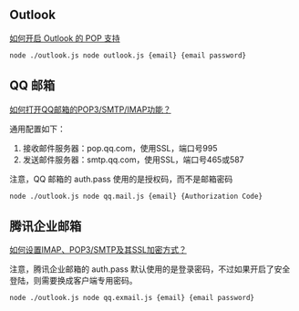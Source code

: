 ## Outlook

[如何开启 Outlook 的 POP 支持](https://support.microsoft.com/en-us/office/pop-imap-and-smtp-settings-for-outlook-com-d088b986-291d-42b8-9564-9c414e2aa040)

```shell
node ./outlook.js node outlook.js {email} {email password}
```

## QQ 邮箱
[如何打开QQ邮箱的POP3/SMTP/IMAP功能？](https://service.mail.qq.com/cgi-bin/help?subtype=1&&no=166&&id=28)

通用配置如下：

1. 接收邮件服务器：pop.qq.com，使用SSL，端口号995
2. 发送邮件服务器：smtp.qq.com，使用SSL，端口号465或587

注意，QQ 邮箱的 auth.pass 使用的是授权码，而不是邮箱密码

```shell
node ./outlook.js node qq.mail.js {email} {Authorization Code}
```

## 腾讯企业邮箱

[如何设置IMAP、POP3/SMTP及其SSL加密方式？](https://open.work.weixin.qq.com/help?person_id=0&doc_id=423&helpType=exmail)

注意，腾讯企业邮箱的 auth.pass 默认使用的是登录密码，不过如果开启了安全登陆，则需要换成客户端专用密码。

```shell
node ./outlook.js node qq.exmail.js {email} {email password}
```

